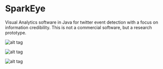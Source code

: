 SparkEye
========

Visual Analytics software in Java for twitter event detection with a focus on information credibility. This is not a commercial software, but a research prototype.

![alt tag](https://raw.githubusercontent.com/rakandirbas/SparkEye/master/SparkEye0.png)

![alt tag](https://raw.githubusercontent.com/rakandirbas/SparkEye/master/SparkEye1.png)

![alt tag](https://raw.githubusercontent.com/rakandirbas/SparkEye/master/sparkeye2.png)
